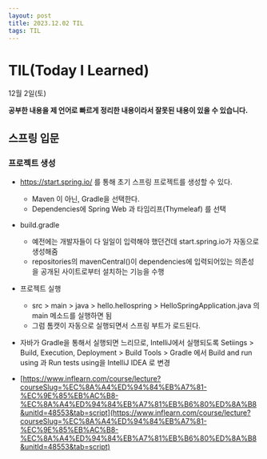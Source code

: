 ```yaml
---
layout: post
title: 2023.12.02 TIL
tags: TIL
---
```


# TIL(Today I Learned)

12월 2일(토)

**공부한 내용을 제 언어로 빠르게 정리한 내용이라서 잘못된 내용이 있을 수 있습니다.**

## 스프링 입문

### 프로젝트 생성

- https://start.spring.io/ 를 통해 초기 스프링 프로젝트를 생성할 수 있다.
    - Maven 이 아닌, Gradle을 선택한다.
    - Dependencies에 Spring Web 과 타임리프(Thymeleaf) 를 선택
- build.gradle
    - 예전에는 개발자들이 다 일일이 입력해야 했던건데 start.spring.io가 자동으로 생성해줌
    - repositories의 mavenCentral()이 dependencies에 입력되어있는 의존성을 공개된 사이트로부터 설치하는 기능을 수행
- 프로젝트 실행
    - src > main > java > hello.hellospring > HelloSpringApplication.java 의 main 메소드를 실행하면 됨
    - 그럼 톰캣이 자동으로 실행되면서 스프링 부트가 로드된다.
- 자바가 Gradle을 통해서 실행되면 느리므로, IntelliJ에서 실행되도록 Setiings > Build, Execution, Deployment > Build Tools > Gradle 에서 Build and run using 과 Run tests using을 IntelliJ IDEA 로 변경

- [https://www.inflearn.com/course/lecture?courseSlug=%EC%8A%A4%ED%94%84%EB%A7%81-%EC%9E%85%EB%AC%B8-%EC%8A%A4%ED%94%84%EB%A7%81%EB%B6%80%ED%8A%B8&unitId=48553&tab=script](https://www.inflearn.com/course/lecture?courseSlug=%EC%8A%A4%ED%94%84%EB%A7%81-%EC%9E%85%EB%AC%B8-%EC%8A%A4%ED%94%84%EB%A7%81%EB%B6%80%ED%8A%B8&unitId=48553&tab=script)